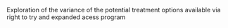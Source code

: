 Exploration of the variance of the potential treatment options available via right to try and expanded acess program
